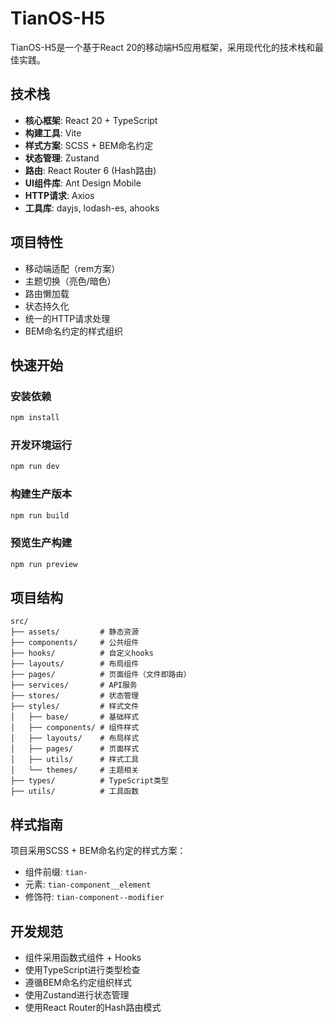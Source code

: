 # TianOS-H5

TianOS-H5是一个基于React 20的移动端H5应用框架，采用现代化的技术栈和最佳实践。

## 技术栈

- **核心框架**: React 20 + TypeScript
- **构建工具**: Vite
- **样式方案**: SCSS + BEM命名约定
- **状态管理**: Zustand
- **路由**: React Router 6 (Hash路由)
- **UI组件库**: Ant Design Mobile
- **HTTP请求**: Axios
- **工具库**: dayjs, lodash-es, ahooks

## 项目特性

- 移动端适配（rem方案）
- 主题切换（亮色/暗色）
- 路由懒加载
- 状态持久化
- 统一的HTTP请求处理
- BEM命名约定的样式组织

## 快速开始

### 安装依赖

```bash
npm install
```

### 开发环境运行

```bash
npm run dev
```

### 构建生产版本

```bash
npm run build
```

### 预览生产构建

```bash
npm run preview
```

## 项目结构

```
src/
├── assets/         # 静态资源
├── components/     # 公共组件
├── hooks/          # 自定义hooks
├── layouts/        # 布局组件
├── pages/          # 页面组件（文件即路由）
├── services/       # API服务
├── stores/         # 状态管理
├── styles/         # 样式文件
│   ├── base/       # 基础样式
│   ├── components/ # 组件样式
│   ├── layouts/    # 布局样式
│   ├── pages/      # 页面样式
│   ├── utils/      # 样式工具
│   └── themes/     # 主题相关
├── types/          # TypeScript类型
├── utils/          # 工具函数
```

## 样式指南

项目采用SCSS + BEM命名约定的样式方案：

- 组件前缀: `tian-`
- 元素: `tian-component__element`
- 修饰符: `tian-component--modifier`

## 开发规范

- 组件采用函数式组件 + Hooks
- 使用TypeScript进行类型检查
- 遵循BEM命名约定组织样式
- 使用Zustand进行状态管理
- 使用React Router的Hash路由模式